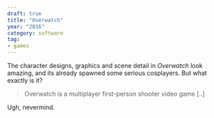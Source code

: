 ```yaml
---
draft: true
title: "Overwatch"
year: "2016"
category: software
tag:
- games
---
```

The character designs, graphics and scene detail in *Overwatch* look amazing, and its already spawned some serious cosplayers. But what exactly is it?

> Overwatch is a multiplayer first-person shooter video game [..]

Ugh, nevermind.

